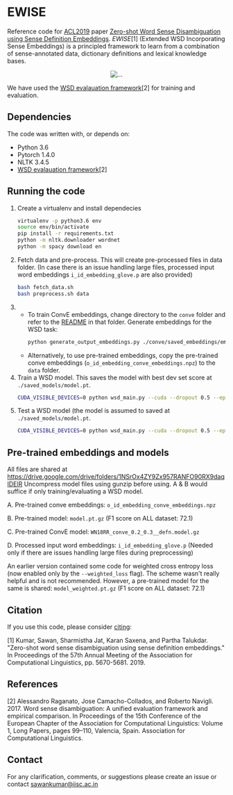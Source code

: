 # EWISE

Reference code for [ACL2019](http://acl2019.org/) paper [Zero-shot Word Sense Disambiguation using Sense Definition Embeddings](https://www.aclweb.org/anthology/P19-1568/).
*EWISE*[1] (Extended WSD Incorporating Sense Embeddings) is a principled framework to learn from a combination of sense-annotated data, dictionary definitions and lexical knowledge bases.

<p align="center">
  <img align="center" src="https://github.com/malllabiisc/EWISE/blob/master/images/architecture.png" alt="...">
</p>

We have used the [WSD evalauation framework](http://lcl.uniroma1.it/wsdeval)[2] for training and evaluation.

## Dependencies
The code was written with, or depends on:
* Python 3.6
* Pytorch 1.4.0
* NLTK 3.4.5
* [WSD evalauation framework](http://lcl.uniroma1.it/wsdeval)[2]

## Running the code
1. Create a virtualenv and install dependecies
      ```bash
      virtualenv -p python3.6 env
      source env/bin/activate
      pip install -r requirements.txt
      python -m nltk.downloader wordnet
      python -m spacy download en
      ```         
1. Fetch data and pre-process. This will create pre-processed files in data folder. (In case there is an issue handling large files, processed input word embeddings ```i_id_embedding_glove.p``` are also provided)
      ```bash
      bash fetch_data.sh  
      bash preprocess.sh data
      ```     
1.  * To train ConvE embeddings, change directory to the ```conve``` folder and refer to the [README](./conve/README.md) in that folder. Generate embeddings for the WSD task:
      ```bash
      python generate_output_embeddings.py ./conve/saved_embeddings/embeddings.npz data conve_embeddings  
      ```    
    * Alternatively, to use pre-trained embeddings, copy the pre-trained conve embeddings (```o_id_embedding_conve_embeddings.npz```) to the ```data``` folder.
1.  Train a WSD model. This saves the model with best dev set score at ```./saved_models/model.pt```.
      ```bash
      CUDA_VISIBLE_DEVICES=0 python wsd_main.py --cuda --dropout 0.5 --epochs 200 --input_directory ./data --scorer ./ --output_embedding customnpz-o_id_embedding_conve_embeddings.npz --train semcor --val semeval2007 --lr 0.0001 --predict_on_unseen --save ./saved_models/model.pt
      ```
1. Test a WSD model (the model is assumed to saved at ```./saved_models/model.pt```.
      ```bash
      CUDA_VISIBLE_DEVICES=0 python wsd_main.py --cuda --dropout 0.5 --epochs 0 --input_directory ./data --scorer ./ --output_embedding customnpz-o_id_embedding_conve_embeddings.npz --train semcor --val semeval2007 --lr 0.0001 --predict_on_unseen --evaluate --pretrained ./saved_models/model.pt
      ```
      
## Pre-trained embeddings and models
All files are shared at https://drive.google.com/drive/folders/1NSrOx4ZY9Zx957RANFO90RX9daqIDElR
Uncompress model files using gunzip before using.
A & B would suffice if only training/evaluating a WSD model.

A. Pre-trained conve embeddings: ```o_id_embedding_conve_embeddings.npz```

B. Pre-trained model: ```model.pt.gz``` (F1 score on ALL dataset: 72.1)

C. Pre-trained ConvE model: ```WN18RR_conve_0.2_0.3__defn.model.gz```

D. Processed input word embeddings: ```i_id_embedding_glove.p``` (Needed only if there are issues handling large files during preprocessing)


An earlier version contained some code for weighted cross entropy loss (now enabled only by the ```--weighted_loss``` flag). The scheme wasn't really helpful and is not recommended. However, a pre-trained model for the same is shared: ```model_weighted.pt.gz``` (F1 score on ALL dataset: 72.1)
      
## Citation
If you use this code, please consider [citing](https://www.aclweb.org/anthology/P19-1568.bib):

[1] Kumar, Sawan, Sharmistha Jat, Karan Saxena, and Partha Talukdar. "Zero-shot word sense disambiguation using sense definition embeddings." In Proceedings of the 57th Annual Meeting of the Association for Computational Linguistics, pp. 5670-5681. 2019.

## References
[2] Alessandro Raganato, Jose Camacho-Collados, and Roberto Navigli. 2017. Word sense disambiguation: A unified evaluation framework and empirical comparison. In Proceedings of the 15th Conference of the European Chapter of the Association for Computational Linguistics: Volume 1, Long Papers, pages 99–110, Valencia, Spain. Association for Computational Linguistics.

## Contact
For any clarification, comments, or suggestions please create an issue or contact sawankumar@iisc.ac.in
